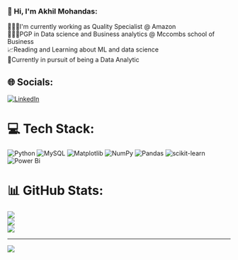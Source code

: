 ### 💫 Hi, I'm Akhil Mohandas:
👩🏻‍💻I'm currently working as Quality Specialist @ Amazon<br>👩🏻‍🎓PGP in Data science and Business analytics @ Mccombs school of Business<br>📈Reading and Learning about ML and data science<br>💭Currently in pursuit of being a Data Analytic


## 🌐 Socials:
[![LinkedIn](https://img.shields.io/badge/LinkedIn-%230077B5.svg?logo=linkedin&logoColor=white)](https://linkedin.com/in/www.linkedin.com/in/akhilmdas96) 



# 💻 Tech Stack:
![Python](https://img.shields.io/badge/python-3670A0?style=plastic&logo=python&logoColor=ffdd54) ![MySQL](https://img.shields.io/badge/mysql-4479A1.svg?style=plastic&logo=mysql&logoColor=white) ![Matplotlib](https://img.shields.io/badge/Matplotlib-%23ffffff.svg?style=plastic&logo=Matplotlib&logoColor=black) ![NumPy](https://img.shields.io/badge/numpy-%23013243.svg?style=plastic&logo=numpy&logoColor=white) ![Pandas](https://img.shields.io/badge/pandas-%23150458.svg?style=plastic&logo=pandas&logoColor=white) ![scikit-learn](https://img.shields.io/badge/scikit--learn-%23F7931E.svg?style=plastic&logo=scikit-learn&logoColor=white) ![Power Bi](https://img.shields.io/badge/power_bi-F2C811?style=plastic&logo=powerbi&logoColor=black)


# 📊 GitHub Stats:
![](https://github-readme-stats.vercel.app/api?username=amdas96&theme=shadow_red&hide_border=false&include_all_commits=false&count_private=false)<br/>
![](https://github-readme-streak-stats.herokuapp.com/?user=amdas96&theme=shadow_red&hide_border=false)<br/>
![](https://github-readme-stats.vercel.app/api/top-langs/?username=amdas96&theme=shadow_red&hide_border=false&include_all_commits=false&count_private=false&layout=compact)

---
[![](https://visitcount.itsvg.in/api?id=amdas96&icon=0&color=0)](https://visitcount.itsvg.in)

<!-- Proudly created with GPRM ( https://gprm.itsvg.in ) -->


